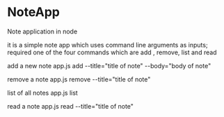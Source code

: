 # NoteApp
Note application in node

it is a simple note app which uses command line arguments as inputs; 
required one of the four commands which are add , remove, list and read

add a new note 
app.js add --title="title of note" --body="body of note"

remove a note
app.js remove --title="title of note"

list of all notes
app.js list

read a note
app.js read --title="title of note"

